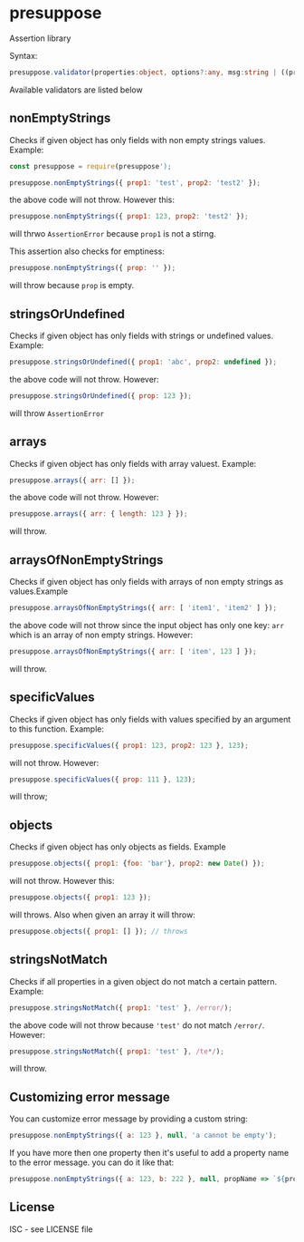 # presuppose

Assertion library

Syntax:

```ts
presuppose.validator(properties:object, options?:any, msg:string | ((propName:string) => string)):void;
```

Available validators are listed below

## nonEmptyStrings

Checks if given object has only fields with non empty strings values. Example:

```js
const presuppose = require(presuppose');

presuppose.nonEmptyStrings({ prop1: 'test', prop2: 'test2' });
```

the above code will not throw. However this:

```js
presuppose.nonEmptyStrings({ prop1: 123, prop2: 'test2' });
```

will thrwo `AssertionError` because `prop1` is not a stirng.

This assertion also checks for emptiness:

```js
presuppose.nonEmptyStrings({ prop: '' });
```

will throw because `prop` is empty.

## stringsOrUndefined

Checks if given object has only fields with strings or undefined values. Example:

```js
presuppose.stringsOrUndefined({ prop1: 'abc', prop2: undefined });
```

the above code will not throw. However:

```js
presuppose.stringsOrUndefined({ prop: 123 });
```

will throw `AssertionError`

## arrays

Checks if given object has only fields with array valuest. Example:

```js
presuppose.arrays({ arr: [] });
```

the above code will not throw. However:

```js
presuppose.arrays({ arr: { length: 123 } });
```

will throw.

## arraysOfNonEmptyStrings

Checks if given object has only fields with arrays of non empty strings as values.Example

```js
presuppose.arraysOfNonEmptyStrings({ arr: [ 'item1', 'item2' ] });
```

the above code will not throw since the input object has only one key: `arr` which is an array of non empty strings. However:

```js
presuppose.arraysOfNonEmptyStrings({ arr: [ 'item', 123 ] });
```

will throw.


## specificValues

Checks if given object has only fields with values specified by an argument to this function. Example:

```js
presuppose.specificValues({ prop1: 123, prop2: 123 }, 123);
```

will not throw. However:

```js
presuppose.specificValues({ prop: 111 }, 123);
```

will throw;

## objects

Checks if given object has only objects as fields. Example

```js
presuppose.objects({ prop1: {foo: 'bar'}, prop2: new Date() });
```

will not throw. However this:

```js
presuppose.objects({ prop1: 123 });
```

will throws. Also when given an array it will throw:

```js
presuppose.objects({ prop1: [] }); // throws
```

## stringsNotMatch

Checks if all properties in a given object do not match a certain pattern. Example:

```js
presuppose.stringsNotMatch({ prop1: 'test' }, /error/);
```

the above code will not throw because `'test'` do not match `/error/`. However:

```js
presuppose.stringsNotMatch({ prop1: 'test' }, /te*/);
```

will throw.

## Customizing error message

You can customize error message by providing a custom string:

```js
presuppose.nonEmptyStrings({ a: 123 }, null, 'a cannot be empty');
```

If you have more then one property then it's useful to add a property name to the error message. you can do it like that:

```js
presuppose.nonEmptyStrings({ a: 123, b: 222 }, null, propName => `${propName} cannot be empty`);
```

## License

ISC - see LICENSE file
